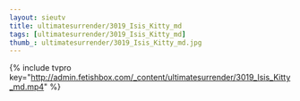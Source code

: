 ```yaml
--- 
layout: sieutv
title: ultimatesurrender/3019_Isis_Kitty_md
tags: [ultimatesurrender/3019_Isis_Kitty_md]
thumb_: ultimatesurrender/3019_Isis_Kitty_md.jpg
---
```

{% include tvpro key="http://admin.fetishbox.com/_content/ultimatesurrender/3019_Isis_Kitty_md.mp4" %} 
